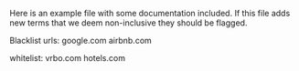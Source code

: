 Here is an example file with some documentation included. 
If this file adds new terms that we deem non-inclusive they should be flagged.

Blacklist urls:
google.com
airbnb.com

whitelist:
vrbo.com
hotels.com
